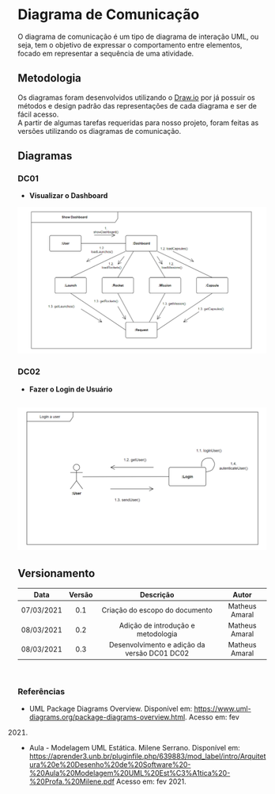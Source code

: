 # Diagrama de Comunicação
 
O diagrama de comunicação é um tipo de diagrama de interação UML, ou seja, tem o objetivo de expressar o comportamento entre elementos, focado em representar a sequência de uma atividade.
 
## Metodologia
 
Os diagramas foram desenvolvidos utilizando o [Draw.io](https://app.diagrams.net/) por já possuir os métodos e design padrão das representações de cada diagrama e ser de fácil acesso.  
A partir de algumas tarefas requeridas para nosso projeto, foram feitas as versões utilizando os diagramas de comunicação.
 
## Diagramas
 
### DC01
 
* **Visualizar o Dashboard**
 
![Diagrama de Comunicação 01](../assets/comunication/comunication1.png)
 
### DC02
 
* **Fazer o Login de Usuário**
 
![Diagrama de Comunicação 02](../assets/comunication/comunication2.png)
---
 
## Versionamento
 
|Data|Versão|Descrição|Autor|
|:--------:|:---:|:-------------------:|:------------:|
|07/03/2021| 0.1 | Criação do escopo do documento| Matheus Amaral
|08/03/2021| 0.2 | Adição de introdução e metodologia | Matheus Amaral 
|08/03/2021| 0.3 | Desenvolvimento e adição da versão DC01 DC02 | Matheus Amaral
  
</br>
 
### Referências
 
- UML Package Diagrams Overview. Disponível em: <https://www.uml-diagrams.org/package-diagrams-overview.html>. Acesso em: fev 
2021.
- Aula - Modelagem UML Estática. Milene Serrano. Disponível em: <https://aprender3.unb.br/pluginfile.php/639883/mod_label/intro/Arquitetura%20e%20Desenho%20de%20Software%20-%20Aula%20Modelagem%20UML%20Est%C3%A1tica%20-%20Profa.%20Milene.pdf> Acesso em: fev 2021.

